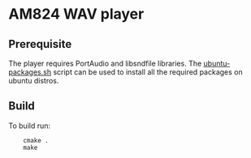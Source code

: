 # AM824 WAV player

## Prerequisite ##
The player requires PortAudio and libsndfile libraries.
The [ubuntu-packages.sh](ubuntu-packages.sh) script can be used to install all the required packages on ubuntu distros.

## Build ##
To build run:

        cmake .
        make


